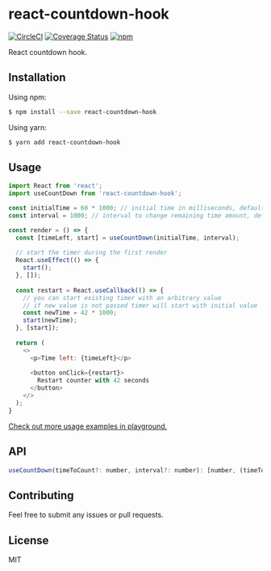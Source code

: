 # react-countdown-hook
[![CircleCI](https://circleci.com/gh/alexkhismatulin/react-use-count-down.svg?style=svg)](https://circleci.com/gh/alexkhismatulin/react-use-count-down)
[![Coverage Status](https://coveralls.io/repos/github/alexkhismatulin/react-use-count-down/badge.svg?branch=master)](https://coveralls.io/github/alexkhismatulin/react-use-count-down?branch=master)
[![npm](https://img.shields.io/npm/v/react-countdown-hook.svg)](https://www.npmjs.com/package/react-countdown-hook "react-countdown-hook on npm")

React countdown hook.

## Installation

Using npm:

```sh
$ npm install --save react-countdown-hook
```

Using yarn:

```sh
$ yarn add react-countdown-hook
```

## Usage
```javascript
import React from 'react';
import useCountDown from 'react-countdown-hook';

const initialTime = 60 * 1000; // initial time in milliseconds, defaults to 60000
const interval = 1000; // interval to change remaining time amount, defaults to 1000

const render = () => {
  const [timeLeft, start] = useCountDown(initialTime, interval);
  
  // start the timer during the first render
  React.useEffect(() => {
    start();
  }, []);
  
  const restart = React.useCallback(() => {
    // you can start existing timer with an arbitrary value
    // if new value is not passed timer will start with initial value
    const newTime = 42 * 1000;
    start(newTime);
  }, [start]);
 
  return (
    <>
      <p>Time left: {timeLeft}</p>
 
      <button onClick={restart}>
        Restart counter with 42 seconds
      </button>
    </>
  );
}
```

[Check out more usage examples in playground.](https://stackblitz.com/edit/react-use-count-down?file=index.js "react-countdown-hook on stackblitz")

## API
```javascript
useCountDown(timeToCount?: number, interval?: number): [number, (timeToCount?: number) => void]
```

## Contributing

Feel free to submit any issues or pull requests.

## License

MIT
